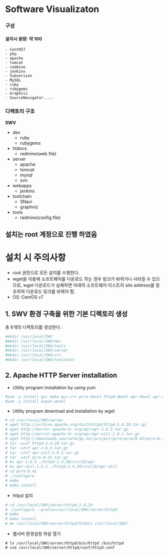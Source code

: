 # Software Visualizaton

### 구성
#### 설치시 용량: 약 10G

```
- CentOS7
- php
- apache
- tomcat
- redmine
- jenkins
- Subversion
- MySQL
- ruby
- rubygems
- Graphviz
- SourceNavigator.....
```
### 디렉토리 구조
**SWV**
- dev
  - ruby
  - rubygems
- htdocs
  - redmine(web file)
- server
  - apache
  - tomcat
  - mysql
  - svn
- webapps
  - jenkins
- toolchain
  - SNavi
  - graphviz
- tools
  - redmine(config file)

**설치는 root 계정으로 진행 하였음**
---------------------------------------
# 설치 시 주의사항
* root 권한으로 모든 설치를 수행한다.
* wget을 이용해 소프트웨어를 다운로드 하는 경우 링크가 바뀌거나 사라질 수 있으므로, 
  wget 다운로드가 실패하면 아래의 소프트웨어 리스트의 site address를 참조하여 
  다운로드 링크를 바꿔야 함. 
* OS: CentOS v7
## 1. SWV 환경 구축을 위한 기본 디렉토리 생성
총 6개의 디렉토리를 생성한다 :
```bash
#mkdir /usr/local/SWV
#mkdir /usr/local/SWV/dev
#mkdir /usr/local/SWV/tools
#mkdir /usr/local/SWV/server
#mkdir /usr/local/SWV/src
#mkdir /usr/local/SWV/toolchain
```

## 2. Apache HTTP Server installation
* Utility program installation by using yum
``` bash
#yum -y install gcc make gcc-c++ pcre-devel httpd-devel apr-devel apr-util-devel
#yum -y install expat-devel
```

* Utility program download and installation by wget
``` bash
# cd /usr/local/SWV/server
# wget http://archive.apache.org/dist/httpd/httpd-2.4.29.tar.gz
# wget http://mirror.apache-kr.org/apr/apr-1.6.5.tar.gz
# wget http://mirror.apache-kr.org/apr/apr-util-1.6.1.tar.gz
# wget http://downloads.sourceforge.net/project/pcre/pcre/8.41/pcre-8.41.tar.gz
# tar -xvzf httpd-2.4.29.tar.gz
# tar -xzvf apr-1.6.5.tar.gz
# tar -xzvf apr-util-1.6.1.tar.gz
# tar -xzvf pcre-8.41.tar.gz
# mv apr-1.6.5 ./httpd-2.4.29/srclib/apr
# mv apr-util-1.6.1 ./httpd-2.4.29/srclib/apr-util
# cd pcre-8.41
# ./configure
# make
# make install

```

* httpd 설치
```bash
# cd /usr/local/SWV/server/httpd-2.4.29
# ./configure --prefix=/usr/local/SWV/server/httpd
# make
# make install
# mv /usr/local/SWV/server/httpd/htdocs /usr/local/SWV/
```

* 웹서버 환경설정 파일 열기
```'bash
# ln /usr/local/SWV/server/httpd/bin/httpd /bin/httpd
# vim /usr/local/SWV/server/httpd/conf/httpd.conf
```

